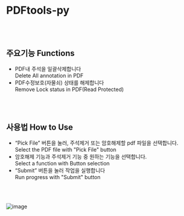# PDFtools-py

<br><br>

## 주요기능 Functions
- PDF내 주석을 일괄삭제합니다    
  Delete All annotation in PDF
- PDF수정보호(자물쇠) 상태를 해제합니다    
  Remove Lock status in PDF(Read Protected)

<br><br>

## 사용법 How to Use
- “Pick File” 버튼을 눌러, 주석제거 또는 암호해제할 pdf 파일을 선택합니다.    
  Select the PDF file with "Pick File" button
- 암호해제 기능과 주석제거 기능 중 원하는 기능을 선택합니다.    
  Select a function with Button selection
- “Submit” 버튼을 눌러 작업을 실행합니다    
  Run progress with "Submit" button

   
<br><br>

![image](https://github.com/theangkko/PDFtools-py/assets/75212211/071c232c-052d-4275-b9ba-214e203cfa4a)
